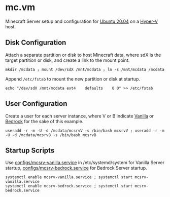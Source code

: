# mc.vm
Minecraft Server setup and configuration for [Ubuntu 20.04](https://ubuntu.com) on a [Hyper-V](https://docs.microsoft.com/en-us/virtualization/hyper-v-on-windows/) host.

## Disk Configuration

Attach a separate partition or disk to host Minecraft data, where sdX is the target partition or disk, and create a link to the mount point.

`mkdir /mcdata ; mount /dev/sdX /mnt/mcdata ; ln -s /mnt/mcdata /mcdata`

Append `/etc/fstab` to mount the new partition or disk at startup.

`echo "/dev/sdX	/mnt/mcdata	ext4	defaults	0 0" >> /etc/fstab`

## User Configuration

Create a user for each server instance, where V or B indicate [Vanilla](https://www.minecraft.net/en-us/download/server) or [Bedrock](https://www.minecraft.net/en-us/download/server/bedrock) for the sake of this example.

`useradd -r -m -U -d /mcdata/mcsrvV -s /bin/bash mcsrvV ; useradd -r -m -U -d /mcdata/mcsrvB -s /bin/bash mcsrvB`

## Startup Scripts

Use [configs/mcsrv-vanilla.service](configs/mcsrv-vanilla.service) in /etc/systemd/system for Vanilla Server startup, [configs/mcsrv-bedrock.service](configs/mcsrv-bedrock.service) for Bedrock Server startup.

`systemctl enable mcsrv-vanilla.service ; systemctl start mcsrv-vanilla.service`  
`systemctl enable mcsrv-bedrock.service ; systemctl start mcsrv-bedrock.service`
